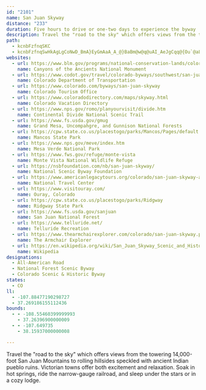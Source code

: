 ```yaml
---
id: "2101"
name: San Juan Skyway
distance: "233"
duration: Five hours to drive or one-two days to experience the byway
description: Travel the "road to the sky" which offers views from the towering 14,000-foot San Juan Mountains to rolling hillsides speckled with ancient Indian pueblo ruins. Victorian towns offer both excitement and relaxation. Soak in hot springs, ride the narrow-gauge railroad, and sleep under the stars or in a cozy lodge.
path:
  - kcnbFzfnqSKC
  - kcnbFzfnqSwHkAgLgCoNwD_BmA}EyGmAaA_A_@}BaBm@w@q@uAI_AeJgCqq@{Ou`@aLeKkC_e@}NwB_BmImHsAyAyCsFcDuGSy@_C_FqFmFoDcEiAoBsBuEeIwViCsEoCiEaEsFcByA_BiAiB{@wCw@oC_@aFHoN`CeDLgFU_MqBcDYsCEyCVid@zFaFRsHDefD{E_RQc}AeCkDGaBQiAMmCy@ib@iO}GyCszAaj@si@iR{UsHoBs@cB_AoCoCsAqB{Wgn@oJkVoFgMkAgC}B_EcCgD}FyGwGaGaHyEeBcAeFkDm@a@wEiCaB{@gCeAgNsE{YaJcEeAa[yEiOiCqCs@eKgDcB]}DEgHRkCYwNsEsEu@sCOmETgd@zEiCl@eBr@aAp@kBzBcArBcB~Ee@~@sAdByAnA}@h@eCz@iLpAeBt@sAdA_A~@_AvAmEnLaAzBqApBmClBaCx@_EP{m@e@oSEgFFcFp@e`@nDiPd@qLkBkEYuBVmCr@iBdAkIfIiEzCmBv@sC^}BEyAYqH_D_FwAgJcBwMc@yXd@amAxCyCRcCj@sC~@wDbCm@f@e@`@oC~B}@v@_Ap@qCfBi@ZsAr@mBx@w@\}FhB_Ev@kIx@aMl@yPl@yW`@eBE}AGI?_BI}Ee@uJgAkD_@C?kFk@s@Gc@Cm@?[?m@@a@DsAPiBd@_ItCcD~@y@LiANW@c@D}@FsABe@?_@AkAEiAI_AKoCe@iXgJwEo@iCI}i@xDsh@~CmHNM?}@CA?y@GeAOy@Q[Kg@OgBu@cEaByDcByDaB{IyDmHaDuKuEkH_DuAk@_@MoImDaBq@eH_DiJaEkBy@sDeB}As@}GyBeD}@eCi@{A[_AOoASm@Ik@IsFm@yIWmCKsTqA{Fy@mGsAkNmD}f@}NwJiCkHuA{JsA}D_@sFD_BRwKfCmAPaELiEGoDFoFf@{A\{YbKeNdEmCj@kF`@kCr@mEpBmA?y@e@o@_AKk@Cm@HaAh@qAbBmB~AsAxA_CdBuFpCuKN_AHmDCcAS{BQgAs@}By@eBwBgDeEaGiAoAmD_CgBk@_BYeBK}@DkLr@iA?_CY}Bk@{JsF_Bo@yBk@aDg@aKS_Cu@qA{@kAmAy@sA_@eA_@sCTuD\qBIeBi@oBmA_Ao@WoAEgDdA_Br@cAv@s@t@k@bAs@fByB|GSdAc@xFe@xAu@j@}@Ds@We@m@S}@A{@XmGDeAIk@_@{BoBmEY_AgDwOOkDB_DF{@XaBf@kAZe@jJsHb@g@bD_GbB_AlEo@x@o@ZaAHgAE]]eA_@a@c@Qq@E}EbAy@?aCQcBm@}JaGiAe@cBSkCTeEjBoBXmWYaEFiHv@eDQiDe@}B{@k@e@cAuAiAeDi@_AkAeAmA_@e@GgBF}CGyDq@i@EuAJy@XoH`EuAj@w@DaAW_Ay@a@uAGk@DmA\yBJkBDiEQyC}@_EMaB\eFCaCKq@m@aBiByBsAaA{Ak@cBCcDX}Ab@cEtAoB~@wFfGgDdC_ARYEu@e@]gA?mA~AiRN_C?[Ai@Ei@Kk@Mc@OYS[o@k@yE{Cu@e@s@_@oBmA{@s@]c@_@s@Us@G]Ga@IeAa@oQEkAK{BIo@Oy@[}@Us@Sa@Wg@[c@a@a@][oAaA}@m@cAw@k@[[UmB{@_AEyCx@cDpA_A^m@\]X{@|@y@r@MFGBE@G@K?SAGAYMUWIIISSq@w@eGo@{CyGmTcC{Cy@k@iA[mBWcAAcJf@cCM}BDoAb@mExCmAb@qMbDsAVsAAiAk@[c@Wy@?a@Hg@d@_A`A_AtByAvFeCfBgA`AeAfCgDd@_ARm@NkA?qAsBkJe@_DGaCHwCb@uCbA}CxCgFh@oAtAmHL}BCy@[oCw@sBmFmLyAiEcEaQcFaYs@mCqGwNa@wASoAe@yIY{As@sAmImKYq@c@_CO{BFmA\eC|@kBnC{Dp@{BJiBEaCwBcPEqAHiB~@sENkAEoEO}Gc@gDmD}N_AmB_@_@oAw@q@MkAKeOAyBf@mAv@sFtFgBxAy@Fo@S{@{@}AyB}Wia@sBsDe@mBIy@}As[a@_Ca@gAeAyAgKyIgD_CuLuH_DgBsAk@wKaCaDWoPp@sDCiA[iB_AeKyFoA{As@_BqHkUeA_Dg@y@eB_ByCeBsDaEm@WsCg@mES}D]}GEwCu@_BEoCR}GdA{EfAyAv@mC~CeAh@c@Bu@QmB{AiAi@qJg@sDXs@Ve@`@}@lC_@V_@D_A_@wCyCk@Wc@?u@PqEtCyBbAi@Hw@Bg@MgB_BiAm@o@OiABiC^_AXmAr@qDx@uA~@yDDaAN_Bb@_B~@}@X_CJaDs@q@@aG~AyCdBqE`GyEfEo@^}A^iAf@kC~BoCrAeBlAsC~CYPY@e@YWq@?_@P{@|HiU|B}ETi@Z{@FONk@Ly@Fw@@w@Ai@Go@Ou@Me@a@}@c@q@]a@{A{AW@q@DYB]HYNSROPMRqF`P{CrJ_AxDy@dFcBtMa@fB}AjDOl@IpAOvGo@jE}@fBgC~Ca@tAY~BSfPUfBoBlE_L|RiB~B}DrDyEfHmAtD_@bBkArHmA|DeH`MoApCOlAClBe@fDDrFYdAuAlBi@jA_@fCCzDYrBy@rDAf@RpBJfD?fBKjBc@jCs@hBKp@KlFa@pC{@zBy@lAmAjA}IxEyLrEoEnD}FdCuJrDcAFkB_@gAAmDlAsFjAuElAoEf@gFDsCj@qDc@eB^sCDyAb@wAFuRsBmAYoCmA_@K_AFiC|@gCk@o@?iN~@iI?iO`@mBSsGkBkDI}DqAkAMgZ^wAQeLsDo@QuAGuL?mEFsPv@sC`@uAj@iBdAsCtC}@~Ak@vA_AzDSpBKrDRzDZlBhCfLxAlKZz@fA`B~CrC\jAAj@M^o@^]CoAy@yC{C]m@iBeF}@aBq@sCs@mB}CmDk@sBs@yEEeADaLI_Ao@aC_@y@cAsAeAw@sCm@kGgDuLkEoB?sEv@gAGQQMc@cAoIo@sCk@aAoAqAmCsAwBy@o@GoAT{@?wCmAgDL]Aa@Sc@s@e@}AS[gEeCeAeAcAsCiC{CcFsCcT{IsDwBoOiKuDkAmKiBcBq@mA}@k@{@yAeCi@sAuAiCs@w@sAYoCJi@KcBy@iBJcBWwAAu@UsAiAu@QgAAk@We@e@m@sAKk@Jg@TGXFh@`Bb@b@^?TQLe@Ck@_@gBi@_Bo@eAcAiAy@KcB`@s@De@Ve@p@c@L}@KyBs@a@CmBb@iBn@_@HSKIGEe@JYVKbA?v@MbAq@Hw@OiBk@_DY{@}@y@c@Qq@Eg@XO`ADvCEZUd@i@V_@Ea@Q]m@EQF_BAc@wAiF_@[u@D_A~@_AtBgBxC[fCMXc@^g@BYE_Ak@cB_D]g@_@S[Ec@Ly@~@YDoBEiAY_@g@Ii@EcEYyBmBkFEg@RSVDbAlBh@^~@Zt@Jb@[?_@_@w@_CyCaDuIe@e@yAg@}De@SMKc@@g@LYVMj@IdAN~Al@l@GXe@Eq@YYuAe@mBeAqNcMkF{BiAcA_AaB}AgEiBkEqAoAqBeD}BsB[e@gCiHwCeGiDeGmGkJmCgFuByEiNeb@iBmEsC_EmBkBsDoBaDeAmVmCiIkAaFaBih@oRmWeJ}AUsBEsIXqBS_Be@}As@iAy@sHgHaAsAk@}Be@YSBQTMn@Lf@|@~AA^IX_@P_@IMM[q@y@yCKSc@GYJUf@?Xj@pAFXMf@c@RQAsByAcD_Bi@_@}EkFiBaAyAGsBt@_CHs@Tg@XYNWHqARU?QAKCKCiAo@QKGASEM?MBOHUVIFGDIDG@M?MCMEOKMIIKKQqAgE{BaCk@[UISEQC_@Ea@Ig@OSEKAgBESGcCwB}Ak@uBAsDJi@SeJeLuAaDc@gBe@sAgAcBk@UkAC}@Oy@K[?c@Du@Ri@Je@HQBW?M?QAeAM_AKWG_@Ko@Qs@Mg@Bi@d@y@dAc@x@Iz@KpGE`@O\iAz@mCvAwAlA{@dAcB~As@|@s@|AkEjEe@XkAl@c@PWHcAXYHeBz@w@`@k@Pa@JYJGDQJa@Vc@Z_A^EBID[Rg@X}@`@OHMJQNGFi@j@GHIDIDMD]FwBHKBODQHUPUZMRO^ADGLETEZC\?PFp@@N?NCTCNCFCDMJ]JSDiBNiBDaCRmARw@FE?cABy@FcAJc@Bm@F]BmEA_ABi@@i@Bk@Ha@JQFQDSJOJKJWV]\IFMBg@Ha@FGBGDQHORMR[n@WZMHIBM?MCSM]c@WUGEOIQGMAM?S@c@Fa@Ji@Lq@TUFYBO?S?s@KM?MBMBSJ[VWZyCvDGF]b@y@pAOZe@t@c@v@c@t@MRGH_@d@_@\GFg@`@kCnBSPe@j@OTeBbE{C|HQXIJKHOJOBI@S@OGKGMMGQGWESAW?W@W@SJ_APiBB]?UAM?SCWGa@M_@M]KQYY{@o@WQWSMOMSISSq@M[GUGOGIIGWIGCE?MAMBKDIFOPGLGTAR?J?JBTHRHPz@bAnAvAV`@Xf@HRNj@F`@B`@@X?TAr@UjFG`B?r@@rA@f@Al@Af@Ej@[nDCr@@^D`@FXFV^`ADVDT?N?N?TCJCPENIJWLKDM?KAKCICKIIIIMGYGYAo@BoB?k@FiDB_DAc@E_@Ic@MUKMIIQKICSCcCC_F?wE?{E@wE?sEEoEAm@E_BEeB?}@BgAHyDNc@DGBKBGBMHMNQTMTSl@]xAUjAIXIZa@`ACFIPMPOPa@Ze@Tu@Pw@J{BKcCD}CLa@Fo@L]Jc@NiAn@SLa@b@a@h@OVe@x@Wj@}@`CWn@S\w@fAm@p@m@`@mAp@y@\SHYJoBp@iDtA}UhJyFjBuEtAa@F]HSB_@DcA@aAEu@Cc@Cu@?k@Ba@FODuAX}@\sAd@cAd@]Vq@h@e@b@{@`AeAnAi@f@aAdAuA~AkIrJkAv@oC`BWPSPy@x@OROZ_AfCe@vAKRKRY^STQNm@XYLo@NUBM@kBDwABiAFuAHcBL_CTcBZQDk@RsGhC{B~@a@Lc@LcATa@Je@N{EjB{ItDkAh@{@\q@ZOH[Ti@f@gAx@URYLi@No@NaALeALu@B[?[DeDz@wDlAaD`AuOrFmQxHe_@pQ_RdLoB|@wHdDeh@fSoCtA}BvAiB`B_MtOsHxG}HfGgF~CgDzAiHzBwU`GoP|EsDzAgEpCsCzAaFx@sFd@oAVs@Xec@dYyBdBkF`FuNbLg\lRmHzDmBl@_BLyKa@sAF_AN{Af@cAj@c}@d_A{T|U|@~HO|d@DdOHzN`@vNq@tD}@vAyBfBgI`JmDjCgG~AmBrA}CfDkCrEqBzEe@dCSrCKlF?~xAc@fMLxl@DtHTbLr@dG|@~DtDvHvA~ArCdC~BjAdT`GdDp@xELlCd@xGfCvBl@fE~AzTrLxJbGbDdCdCxBxAtBnIrPrBhFrBpD|BxCrZ`[rBvAvH~D|A`BvG`LtD`FlAfAnNxJxAtAbCxDlApCZnAz@~FJ`FMxM^hDn@fDnKdb@bB|FjMpYt@lDTlFQzDm@~C{Id]a@dCCzCBdAVrB\lAfCzDdCpArAZrBBn@KbASlBeAlK{JvBeA~AYbBA~Bf@pC~Aph@d]xKxD~@`@vBdBdBjCr@`Br@xCrCtQZnAf@dAt@vAx@`AnNfLbB`BhA|B^zATxCOdBuApJi@bHOvI]fIe@pDsNx}@e@xBcC`GsArDUlA_@~C_@rFgAlGk@zEOpBOhEThR]tFk@jEyDfTgFbd@OrDDzIExHw@`HeFv`@kBxFyDzFcBxC{@fEIfA?pCh@rd@ShD[dCOlDN~A~ChLR|Ar@tOLxAl@tBrChHh@hBrB|Nx@zGd@lCnQxi@zHfQ~@bDRbC?bBI|Ay@fEE`AXrh@ZdBb@dAvFpLt@vCT~BBrIHnAbCfKvAlDzSpXvDjFbBlC~@zBXjAx@bG~@bCd@n@rDjD`CxC~DlIpGnJxClG|DnDnAxA`HxKvAdAdCfAlAdArArBrGfM~@rA`LhJnFlCj@f@pBpDxDxIhCnH~@tAzHfGlIbGfD`BzI~BnEx@fBTfG^tEr@jJbC`DfAtD~B`KrHvTpLhEpBpVlIdLzFrSxH`IpGxEpCfCjA~R`GrAf@~A~@hAz@lBdCvFdIjB`ChFtEpBxAvEjC`L`G`FrCpDfDvR`[hChGpArEj@dDr@lGr@dJlDmAhAmA~BgHR_AJkA?iFHsA|AkFlA{B`B_Cx@s@bT{KbAaAvJyMxEiIlBkCpHgGvDyH|BoBt@sBf@gCp@eC|@mB~AsG~@mB^c@lDgCfRgIz@y@|ByCxEcFbAs@xEkBbDkBl@y@z@{B`EuMxD_Gx@iCLkBGmBa@}EEaCTaJK{G@_DNgB|BaKt@aE^aEHyCEgCi@eMsAqSc@}Mq@yEkBsJa@kELwIKkEBm@RyAd@gAh@y@bAsBt@_Eb@{AnE_MbCyCpEaDlDsB|BW~Bg@bFmDnMmFrHkBvAg@fDyBvC_B~C_AlD[nBe@hDgBrBeB|AaBxByC|FgMlBsBhEsFlDgIfDiFlImLxCeFpD}HbAsChA_Fp@yBl@_BtA{B\kANgBH{DT_Dx@_DNgADgFR_EByEJeB^{C|A_FJ{@B_DSeFD{Ax@sE\aCh@sGd@gCrGaNvCiN~AqDpJwMbB_AbB_@bAk@~@aBlBaJrA_N~AqRhCcTx@gDlKkUdDkG~@kAfKiKvJcPfAeDlAuGPaCRsGJsFEo[r@{OCoH|@uLx@qS~@_HNaESyFeA}OyA{NY_EHuHSyE?aATcBl@}AXcB@mCKuBg@yGuA{LiEqTsEc[]{DKeEMwS|E`@dOdCn@PvAfAn@lA^~AVlCWhS?dCN~A|@rBtDnE`CzGn@|@b@Nn@Hx@]l@s@zFoKr@g@t@_@v@I~@HlKrCdDd@bCCzMmA~BErAFfDbAbFfChQzE~Aj@~IrBdDd@bUrEbCJdK}@bU_BhCJ`ElAtDzD`Xv]|DvE|BtAzBj@fDRfDMxc@y@~D?rDYjC]~RoFfGqBxAY`RaBx@EzAV|H`ClBTnCMvBs@fH{DzDq@jEJ|@e@~@aDx@sAtBwAfE{@pCCjAO|A]tCsApBm@tDc@fCg@|CeA~BuAdJeJxBgBlH_EbBgB|CiHrCeEdBgDhB{FdFyJjBiH\q@f@_@zDqAh@[lCsCh@Y~@SxAX|Bx@r@l@Tf@XbB@fAE`AmBrPyAbH]`DMxDNdJPfA\p@xDtCRXx@|C~AlBv@nBTVn@l@zLnGnCvBfALx@g@dCwDl@i@hAs@vIqDvA[jAQxADfFjAx@@|C_@fNmAvA@hAVzFtD|LxJpD~BhB^vKlA|HS`BLfHxDzIxAtBhBtMpOvD~InAhBh@`@fGvDvBt@fOxCvEvAtAbAzF~GrBjBtCxA`SpGdCxArA~Ah@dAhFhO`ErJpIhPvGrLbCbFtC`ItD~Lp@fDPtCItMHpBVxBfE`PhAhBlAjAh@V~@RvJt@bAVrAl@lIrG|AjBrB|C~BhE~C|HvCxEbA~B\rATfBDdJd@zEh@jA|BtDhRpXrA~A~@l@lQjI~Cz@xAL~ASnJoDr@E~KNtCVnDrAlAdA~@dCx@`E^lEEzE}@|NKlFDpCjAbP\pCXbBb@hA~CzE~BnFtLt_@vBnHbIh]rDjLv@dDTpC?bA[rHC~CTpVR~Dz@fGv@`DrAdEz@rBvAhCj_B~_CjBtBhVtRrKjNnAtAbGfDh@`@lBxB~FnLzDxGbHhIhBbAzANjGGvARdAd@dk@~k@lEnCbC~@hCx@fDJlECnDHpYfBbFfC`DPdA`@`JrF`HdDxBf@dK~AhDxA|Bj@bCE|FeAlFg@nACbSh@rCKhBs@h@]`GyF~AaAfAa@nAWtAAlAFrEv@bAF~@GbAQvLkFrAUdB?pBr@z@l@|Ap@lARva@y@|C?fAL`AVtCrAlHhFrCvA|C^xB@|Ey@~@DxAPlEfAtG\nCf@rAd@lIrExA^vFZpYfAvHPtB[pEkAx@EbBDpI`BdDpAjBfA~TtFfCrAhEvD~L`O~BbCvIxIvCdCvFlG~BrBrB`@lCPtNFfCd@nAf@nCnBpKbJ|AfB~ArCx@pB~BtIb@dAjEnHnD`I~DzKtA`Dv@hBr@lCVhBL|BH|AJ|@PbA^lAh@jAf@p@j@n@~@v@t@b@t@X|@V`AJnA@`PWpEHrBRrZfFtNrCn@JjB`@`Bn@nAx@|@nArAlC|EhMr@vBd@`CvD|_@XrDZ~BXhB`@hA\z@^t@jBfCvCzCz@fAx@v@j@l@jCnBrA|@~@h@bC`BjBxAp@j@j@p@j@z@j@dAr@pBlEtL|F`Lp@dC\rBhBhSx@lEzTx~@b@fAd@t@zLvKnCdFfAhER|Ad@bKf@lCr@|Br@xA`GfHvD`GbEbFtAhAzK|D~@j@hA~@`BpBxAtC^pAh@`CX~BD`EUdE_@lDcBhJwC`NU`DC`BNjEbD|Qf@lDZpDd@zK`AhIhA~D~@fChHfMdEzFjAfCx@xCRdBPdDBtCo@fL?fCd@xGfFvQvAtI^vAzAzC~GrLvIvXh@hCClEOvFHhCvC~N`BfGl@zAvDlHxAfB`IjI`B`CpBzDrAjDdC|Kf@vCFdB?rBEnBO~AwBtFq@rCWpBGxA_@~[C`Jx@tNHzD?xFWlFWjCsAfHmBbIiB~Eo@rCc@`C[xDi@lJDrFx@zITrHdH|yBh@`Jx@~Dt@zBrEtJfBxEzKl]nA~DxDrNlAxEt@`EbCvTHlK[rTD|AVfCf@~BjJl_@?rJ^xFd@hPl@`GDfDO~BYlA}BlGi@dBy@lEKfAu@zTg@tCo@vAoBrCeEhDeCxCoF`IkDfDkK~H_CxBaIfLmChB}E~B_Ap@yBlCcBdDoAxAkFbCmDpAcF`DoNfScGnJgAzBwAjE}@`GcAhNOpEHrDbDvo@M~CH~DX|E|BjO~BdS|@zDh@|APtIIbQK`C_@pC}Gn\eHdUa@rCIlFhBjQ|F~p@ZnBhA|CpAfBtAzArKxGzB`AtHvAfIrC|D`AnCdAnMdEdN~FdEfAvStKzMzIfC~@vGx@vKrB|FzAvBx@rDbBbC`BpPnN|MjHxDhBdOvElFlB`GtAdNv@~RrBhPz@bGUzGR|CZzaAxSt`@xN`OlElYbEnH`B|JxD~JfFfGlF|IdFh@f@bAnAlFlLt@~BrBxIr@bBfV`\pSbW`FbH|C~E`HhMxR|[lIvMpEdGlErDvGrDxYnNlKnFpEdD|AxBlB`DdD~G|@`Ch@lBh@lEBjAMfKwM|~FG~CB`LTfG\tEfGtr@rDlWpMbyA|AtJ`@tBlA|Cba@jr@tBlEh@jBr@zE`HvmAt@hFt@jBh@x@rAnArBbAv@NnBTx@E|Dk@rY{HjDk@hEErDPtDr@rBp@vUpJjFdBxHrB~k@lMbDn@~G|@fOd@rGl@xNfDrC~@bDvAxDxB`KnH|b@p\lUpTrEjCnC~@|@LpBJtk@Df^I~lAArLPfQCzNSpx@?vr@LhQGjKJfHIbBg@xFaCbH_DeAyDq@sFOgFZuGt_@c~Cl@mJnDgjA?yBKqDcCsTUyE@_FlAqTN{LDekAeLoaCgLezBsA{ZiDyq@QyGLkFT}CXeCn@qDv@{Cn@yBrA{ClGqK~Sm[~B{CdFwDrGuDdLuHxC_DnAwBvAaDfB{GtB{O|Dq]p^e_Bh_@gmAhAyCbF_LlDqGbBqDbFsJxAaDx@gCh@gCd@yCXmDHwC?iDcBi[_@mDi@mDm@{BeC_Hg{A_kD}IuR{Ok_@uEgLiG}MsCyI}@wFc@qJQab@?mKFs@G{h@i@kkAIQUg_@SkFeAwNs@kF_AaFaD{MsB}GiVot@_C_FaVe^eBqDeAuDg@oDc@sG[{KDsMhAiSrAcRh@uFd@aDtL}h@b@{B~DaP`FuMbD{GdKgSrCuEfKcM|ByBzCyAvA_@bBQxSg@bDL`Dr@xJ`ElCv@bBR~CGpBk@hB_AhCmC|AmDx@mD`AaIByBS_Cg@{CmCkFkGcKsDgHyBmGiAuGgByNaAcKi@sHCgFHmF^gEh@gDx@qDnAmDjLeX|G{MvCgEfEsFz\_]~OoObGmH~ByEvAgGrC{T^}FIeFi@{E}BaKu@yFy@oOmIitAmBeoAo@iIkEwY{B{V_@uGm@}o@PmH~Eak@bBaOnCcJ`GyNfFaIrGuHrE{FhBeEv@yDt@iIXyHr@uFbA}D`MyWzA_IhAcL\oEbA_J~@aFrA_DbCoDfBeBjQ{Lp]q^lXc[|Q}XdNkRrFaJnV{m@tn@c`BvA_DrDsGrC}DtCoDnHkHnB_CbAsB~@eC\eBj@gG^{Bn@yB~@sB`GsIfVm[dBcDfAcDd@sCb@uKx@yGpAkGzB{FhC{EbDgErAqAxDsCfFgE~AsBfBkDn@aCb@_EJiC?sEBgo@Sw~@HcLEkFSoEYmCmDyTiAwCuAqBmA_A_C{@q@UeWaEu`@oHwCy@iCgBwA}AeB_De@uAYwA_@cDOyB?yEZsDZqC\}Ax@mC|@_ChEgIjAsCr@aDRwBBkAG}C[uB_@}AwK{ScAyDa@gDAkERuC^gBtA}D|@mBtA{Az[}QlEyBrCmBbAoAnC{EvCyG|CoGfKaQbBgDx@yBr@mE?mEMyBs@iC_BwEmHyUcAsDcBmI_B{K_@mCUqDa@qRAuH@qBv@kNDwDC{FWuEqDq[E}B^aDTgAl@wAhAaBrEgF^w@x@sCRaBDeBO_E_@iCgBY
websites:
  - url: https://www.blm.gov/programs/national-conservation-lands/colorado/canyons-of-the-ancients
    name: Canyons of the Ancients National Monument
  - url: https://www.codot.gov/travel/colorado-byways/southwest/san-juan-skyway
    name: Colorado Department of Transportation
  - url: https://www.colorado.com/byways/san-juan-skyway
    name: Colorado Tourism Office
  - url: https://www.coloradodirectory.com/maps/skyway.html
    name: Colorado Vacation Directory
  - url: https://www.nps.gov/romo/planyourvisit/divide.htm
    name: Continental Divide National Scenic Trail
  - url: https://www.fs.usda.gov/gmug
    name: Grand Mesa, Uncompahgre, and Gunnison National Forests
  - url: https://cpw.state.co.us/placestogo/parks/Mancos/Pages/default.aspx
    name: Mancos State Park
  - url: https://www.nps.gov/meve/index.htm
    name: Mesa Verde National Park
  - url: https://www.fws.gov/refuge/monte-vista
    name: Monte Vista National Wildlife Refuge
  - url: https://nsbfoundation.com/nb/san-juan-skyway/
    name: National Scenic Byway Foundation
  - url: https://www.americanlegacytours.org/colorado/san-juan-skyway-all-american-road-trip/
    name: National Travel Center
  - url: https://www.visitouray.com/
    name: Ouray, Colorado
  - url: https://cpw.state.co.us/placestogo/parks/Ridgway
    name: Ridgway State Park
  - url: https://www.fs.usda.gov/sanjuan
    name: San Juan National Forest
  - url: https://www.telluride.net/
    name: Telluride Recreation
  - url: https://www.thearmchairexplorer.com/colorado/san-juan-skyway.php
    name: The Armchair Explorer
  - url: https://en.wikipedia.org/wiki/San_Juan_Skyway_Scenic_and_Historic_Byway
    name: Wikipedia
designations:
  - All-American Road
  - National Forest Scenic Byway
  - Colorado Scenic & Historic Byway
states:
  - CO
ll:
  - -107.88477190298727
  - 37.269186155112436
bounds:
  - - -108.55460399999993
    - 37.26396900000009
  - - -107.649735
    - 38.15937000000008

---
```


Travel the "road to the sky" which offers views from the towering 14,000-foot San Juan Mountains to rolling hillsides speckled with ancient Indian pueblo ruins. Victorian towns offer both excitement and relaxation. Soak in hot springs, ride the narrow-gauge railroad, and sleep under the stars or in a cozy lodge.
